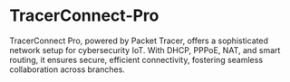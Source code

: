 # TracerConnect-Pro
TracerConnect Pro, powered by Packet Tracer, offers a sophisticated network setup for cybersecurity IoT. With DHCP, PPPoE, NAT, and smart routing, it ensures secure, efficient connectivity, fostering seamless collaboration across branches.
